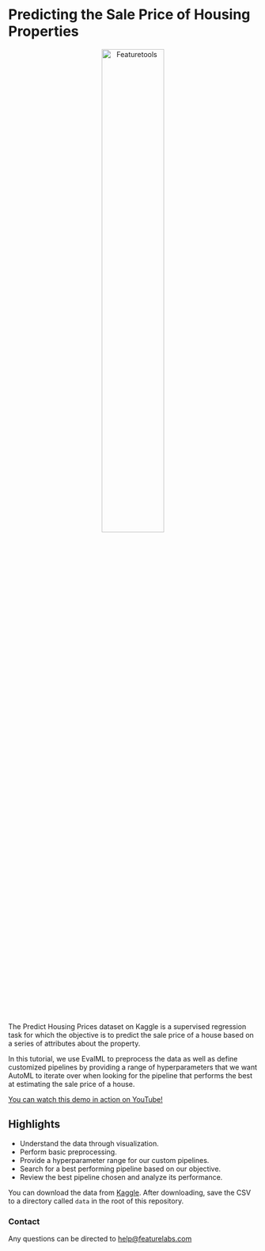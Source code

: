 # Predicting the Sale Price of Housing Properties
<p align="center">
    <img width=50% src="https://evalml-web-images.s3.amazonaws.com/evalml_horizontal.svg" alt="Featuretools" />
</p>

The Predict Housing Prices dataset on Kaggle is a supervised regression task for which the objective is to predict the sale price of a house based on a series of attributes about the property.

In this tutorial, we use EvalML to preprocess the data as well as define customized pipelines by providing a range of hyperparameters that we want AutoML to iterate over when looking for the pipeline that performs the best at estimating the sale price of a house.

[You can watch this demo in action on YouTube!](https://www.youtube.com/watch?v=O70QzvIBHFI)

## Highlights

* Understand the data through visualization.
* Perform basic preprocessing.
* Provide a hyperparameter range for our custom pipelines.
* Search for a best performing pipeline based on our objective.
* Review the best pipeline chosen and analyze its performance.

You can download the data from [Kaggle](https://www.kaggle.com/c/house-prices-advanced-regression-techniques/data). After downloading, save the CSV to a directory called `data` in the root of this repository.

### Contact

Any questions can be directed to help@featurelabs.com
